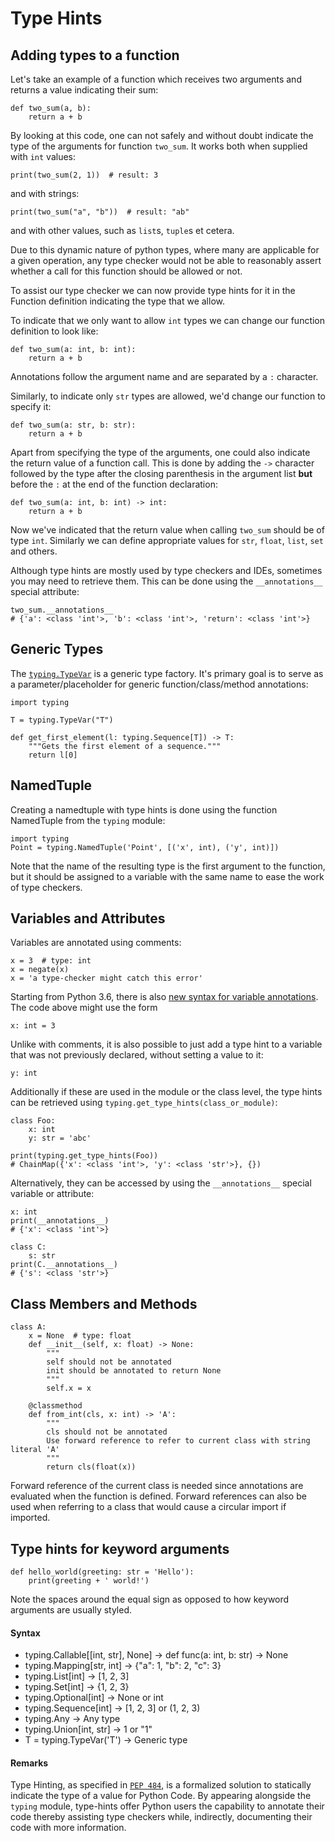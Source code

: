 # Type Hints




## Adding types to a function


Let's take an example of a function which receives two arguments and returns a value indicating their sum:

```
def two_sum(a, b):
    return a + b

```

By looking at this code, one can not safely and without doubt indicate the type of the arguments for function `two_sum`. It works both when supplied with `int` values:

```
print(two_sum(2, 1))  # result: 3

```

and with strings:

```
print(two_sum("a", "b"))  # result: "ab"

```

and with other values, such as `list`s, `tuple`s et cetera.

Due to this dynamic nature of python types, where many are applicable for a given operation, any type checker would not be able to reasonably assert whether a call for this function should be allowed or not.

To assist our type checker we can now provide type hints for it in the Function definition indicating the type that we allow.

To indicate that we only want to allow `int` types we can change our function definition to look like:

```
def two_sum(a: int, b: int):
    return a + b

```

Annotations follow the argument name and are separated by a `:` character.

Similarly, to indicate only `str` types are allowed, we'd change our function to specify it:

```
def two_sum(a: str, b: str): 
    return a + b

```

Apart from specifying the type of the arguments, one could also indicate the return value of a function call. This is done by adding the `->` character followed by the type after the closing parenthesis in the argument list **but** before the `:` at the end of the function declaration:

```
def two_sum(a: int, b: int) -> int: 
    return a + b

```

Now we've indicated that the return value when calling `two_sum` should be of type `int`. Similarly we can define appropriate values for `str`, `float`, `list`, `set` and others.

Although type hints are mostly used by type checkers and IDEs, sometimes you may need to retrieve them. This can be done using the `__annotations__` special attribute:

```
two_sum.__annotations__
# {'a': <class 'int'>, 'b': <class 'int'>, 'return': <class 'int'>}

```



## Generic Types


The [`typing.TypeVar`](https://docs.python.org/3/library/typing.html#typing.TypeVar) is a generic type factory. It's primary goal is to serve as a parameter/placeholder for generic function/class/method annotations:

```
import typing

T = typing.TypeVar("T")

def get_first_element(l: typing.Sequence[T]) -> T:
    """Gets the first element of a sequence."""
    return l[0]

```



## NamedTuple


Creating a namedtuple with type hints is done using the function NamedTuple from the `typing` module:

```
import typing
Point = typing.NamedTuple('Point', [('x', int), ('y', int)])

```

Note that the name of the resulting type is the first argument to the function, but it should be assigned to a variable with the same name to ease the work of type checkers.



## Variables and Attributes


Variables are annotated using comments:

```
x = 3  # type: int
x = negate(x)
x = 'a type-checker might catch this error'

```

Starting from Python 3.6, there is also [new syntax for variable annotations](https://www.python.org/dev/peps/pep-0526/). The code above might use the form

```
x: int = 3

```

Unlike with comments, it is also possible to just add a type hint to a variable that was not previously declared, without setting a value to it:

```
y: int

```

Additionally if these are used in the module or the class level, the type hints can be retrieved using `typing.get_type_hints(class_or_module)`:

```
class Foo:
    x: int
    y: str = 'abc'

print(typing.get_type_hints(Foo))
# ChainMap({'x': <class 'int'>, 'y': <class 'str'>}, {})

```

Alternatively, they can be accessed by using the `__annotations__` special variable or attribute:

```
x: int
print(__annotations__)
# {'x': <class 'int'>}

class C:
    s: str
print(C.__annotations__)
# {'s': <class 'str'>}

```



## Class Members and Methods


```
class A:
    x = None  # type: float
    def __init__(self, x: float) -> None:
        """
        self should not be annotated
        init should be annotated to return None
        """
        self.x = x
    
    @classmethod
    def from_int(cls, x: int) -> 'A': 
        """
        cls should not be annotated
        Use forward reference to refer to current class with string literal 'A'
        """
        return cls(float(x))

```

Forward reference of the current class is needed since annotations are evaluated when the function is defined. Forward references can also be used when referring to a class that would cause a circular import if imported.



## Type hints for keyword arguments


```
def hello_world(greeting: str = 'Hello'):
    print(greeting + ' world!')

```

Note the spaces around the equal sign as opposed to how keyword arguments are usually styled.



#### Syntax


- typing.Callable[[int, str], None] -> def func(a: int, b: str) -> None
- typing.Mapping[str, int] -> {"a": 1, "b": 2, "c": 3}
- typing.List[int] -> [1, 2, 3]
- typing.Set[int] -> {1, 2, 3}
- typing.Optional[int] -> None or int
- typing.Sequence[int] -> [1, 2, 3] or (1, 2, 3)
- typing.Any -> Any type
- typing.Union[int, str] -> 1 or "1"
- T = typing.TypeVar('T') -> Generic type



#### Remarks


Type Hinting, as specified in [`PEP 484`](https://www.python.org/dev/peps/pep-0484), is a formalized solution to statically indicate the type of a value for Python Code. By appearing alongside the `typing` module, type-hints offer Python users the capability to annotate their code thereby assisting type checkers while, indirectly, documenting their code with more information.

